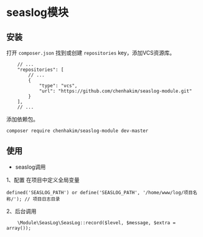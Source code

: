 seaslog模块
=========

## 安装

打开 `composer.json` 找到或创建 `repositories` key，添加VCS资源库。

```
	// ...
	"repositories": [
		// ...
		{
			"type": "vcs",
			"url": "https://github.com/chenhakim/seaslog-module.git"
		}
	],
	// ...
```

添加依赖包。

```
composer require chenhakim/seaslog-module dev-master
```

## 使用

- seaslog调用

1、配置
在项目中定义全局变量
```
defined('SEASLOG_PATH') or define('SEASLOG_PATH', '/home/www/log/项目名称/'); // 项目日志目录
```
2、后台调用
```
    \Module\SeasLog\SeasLog::record($level, $message, $extra = array());

```   
